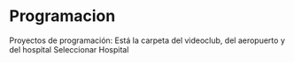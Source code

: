 # Programacion
Proyectos de programación:
Está la carpeta del videoclub, del aeropuerto y del hospital
Seleccionar Hospital

